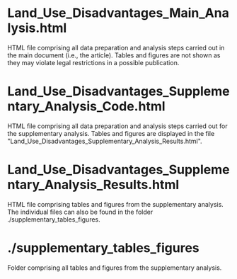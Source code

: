 # Land_Use_Disadvantages_Main_Analysis.html
HTML file comprising all data preparation and analysis steps carried out in the
main document (i.e., the article). Tables and figures are not shown as they may
violate legal restrictions in a possible publication.

# Land_Use_Disadvantages_Supplementary_Analysis_Code.html
HTML file comprising all data preparation and analysis steps carried out for the
supplementary analysis. Tables and figures are displayed in the file
"Land_Use_Disadvantages_Supplementary_Analysis_Results.html".

# Land_Use_Disadvantages_Supplementary_Analysis_Results.html
HTML file comprising tables and figures from the supplementary analysis. The
individual files can also be found in the folder ./supplementary_tables_figures.

# ./supplementary_tables_figures
Folder comprising all tables and figures from the supplementary analysis.